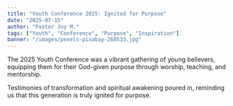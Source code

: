 ```yaml
---
title: "Youth Conference 2025: Ignited for Purpose"
date: "2025-07-15"
author: "Pastor Joy M."
tags: ["Youth", "Conference", "Purpose", "Inspiration"]
banner: "/images/pexels-pixabay-268533.jpg"
---
```


The 2025 Youth Conference was a vibrant gathering of young believers, 
equipping them for their God-given purpose through worship, teaching, and mentorship.

Testimonies of transformation and spiritual awakening poured in, 
reminding us that this generation is truly ignited for purpose.
